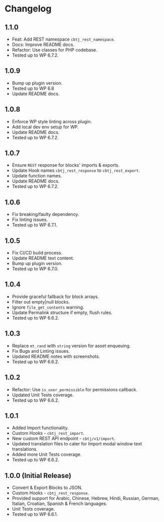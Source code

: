# Changelog

## 1.1.0
* Feat: Add REST namespace `cbtj_rest_namespace`.
* Docs: Improve README docs.
* Refactor: Use classes for PHP codebase.
* Tested up to WP 6.7.2.

## 1.0.9
* Bump up plugin version.
* Tested up to WP 6.8
* Update README docs.

## 1.0.8
* Enforce WP style linting across plugin.
* Add local dev env setup for WP.
* Update README docs.
* Tested up to WP 6.7.2.

## 1.0.7
* Ensure `REST` response for blocks' imports & exports.
* Update Hook names `cbtj_rest_response` to `cbtj_rest_export`.
* Update function names.
* Update README docs.
* Tested up to WP 6.7.2.

## 1.0.6
* Fix breaking/faulty dependency.
* Fix linting issues.
* Tested up to WP 6.7.1.

## 1.0.5
* Fix CI/CD build process.
* Update README text content.
* Bump up plugin version.
* Tested up to WP 6.7.0.

## 1.0.4
* Provide graceful fallback for block arrays.
* Filter out empty|null blocks.
* Ignore `file_get_contents` warning.
* Update Permalink structure if empty, flush rules.
* Tested up to WP 6.6.2.

## 1.0.3
* Replace `mt_rand` with `string` version for asset enqueuing.
* Fix Bugs and Linting issues.
* Updated README notes with screenshots.
* Tested up to WP 6.6.2.

## 1.0.2
* Refactor: Use `is_user_permissible` for permissions callback.
* Updated Unit Tests coverage.
* Tested up to WP 6.6.2.

## 1.0.1
* Added Import functionality.
* Custom Hooks - `cbtj_rest_import`.
* New custom REST API endpoint - `cbtj/v1/import`.
* Updated translation files to cater for Import modal window text translations.
* Added more Unit Tests coverage.
* Tested up to WP 6.6.2.

## 1.0.0 (Initial Release)
* Convert & Export Blocks to JSON.
* Custom Hooks - `cbtj_rest_response`.
* Provided support for Arabic, Chinese, Hebrew, Hindi, Russian, German, Italian, Croatian, Spanish & French languages.
* Unit Tests coverage.
* Tested up to WP 6.6.1.

